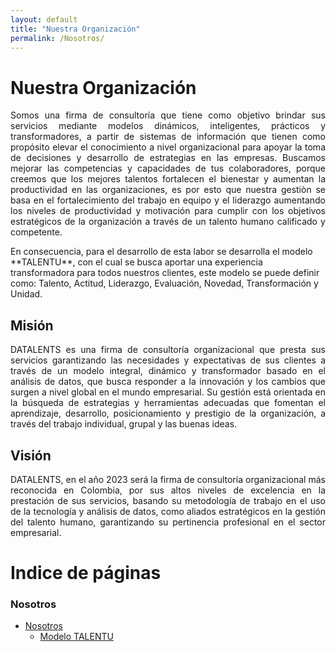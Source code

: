 ```yaml
---
layout: default
title: "Nuestra Organización"
permalink: /Nosotros/
---
```


# Nuestra Organización

<p style="text-align:justify;">
Somos una firma de consultoría  que tiene como objetivo brindar sus servicios mediante modelos dinámicos, inteligentes, prácticos y transformadores, a partir de sistemas de información que tienen como propósito elevar el conocimiento a nivel organizacional para apoyar la toma de decisiones y desarrollo de estrategias en las empresas. Buscamos mejorar las competencias y capacidades de tus colaboradores, porque creemos que los mejores talentos fortalecen el bienestar y aumentan la productividad en las organizaciones, es por esto que nuestra gestiòn se basa en el fortalecimiento del  trabajo en equipo y el liderazgo aumentando los niveles de productividad y motivación para cumplir con los objetivos estratégicos de la organización a través de un talento humano calificado y competente.
</p>

<p styles="text-align:justify;">
En consecuencia, para el desarrollo de esta labor se desarrolla el modelo **TALENTU**, con el cual se busca aportar una experiencia transformadora para todos nuestros clientes, este modelo se puede definir como: Talento, Actitud, Liderazgo, Evaluación, Novedad, Transformación y Unidad.
</p>

## Misión

<p style="text-align:justify;">
DATALENTS es una firma de consultoría organizacional que presta sus servicios garantizando las necesidades y expectativas de sus clientes a través de un modelo integral, dinámico y transformador basado en el análisis de datos, que busca responder a la innovación y los cambios que surgen a nivel global en el mundo empresarial. Su gestión está orientada en la búsqueda de estrategias y herramientas adecuadas que fomentan el aprendizaje, desarrollo, posicionamiento y prestigio de la organización, a través del trabajo individual, grupal y las buenas ideas.
</p>

## Visión

<p style="text-align:justify;">
DATALENTS, en el año 2023 será la firma de consultoría organizacional más reconocida en Colombia, por sus altos niveles de excelencia en la prestación de sus servicios, basando su metodología de trabajo en el uso de la tecnología y análisis de datos, como aliados estratégicos en la gestión del talento humano, garantizando su pertinencia profesional en el sector empresarial.
</p>

# Indice de páginas

### Nosotros
* [Nosotros](/Nosotros/)
  * [Modelo TALENTU](/Nosotros/TALENTU/)
